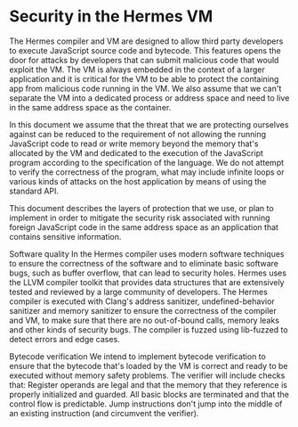 # Security in the Hermes VM

The Hermes compiler and VM are designed to allow third party developers to
execute JavaScript source code and bytecode. This features opens the door for
attacks by developers that can submit malicious code that would exploit the VM.
The VM is always embedded in the context of a larger application and it is
critical for the VM to be able to protect the containing app from malicious code
running in the VM. We also assume that we can't separate the VM into a dedicated
process or address space and need to live in the same address space as the
container. 

In this document we assume that the threat that we are protecting ourselves
against can be reduced to the requirement of not allowing the running JavaScript
code to read or write memory beyond the memory that's allocated by the VM and
dedicated to the execution of the JavaScript program according to the
specification of the language. We do not attempt to verify the correctness of
the program, what may include infinite loops or various kinds of attacks on the
host application by means of using the standard API. 

This document describes the layers of protection that we use, or plan to
implement in order to mitigate the security risk associated with running foreign
JavaScript code in the same address space as an application that contains
sensitive information. 

Software quality In the Hermes compiler uses modern software techniques to
ensure the correctness of the software and to eliminate basic software bugs,
such as buffer overflow, that can lead to security holes. Hermes uses the LLVM
compiler toolkit that provides data structures that are extensively tested and
reviewed by a large community of developers. The Hermes compiler is executed
with Clang's address sanitizer, undefined-behavior sanitizer and memory
sanitizer to ensure the correctness of the compiler and VM, to make sure that
there are no out-of-bound calls, memory leaks and other kinds of security bugs.
The compiler is fuzzed using lib-fuzzed to detect errors and edge cases.

Bytecode verification We intend to implement bytecode verification to ensure
that the bytecode that's loaded by the VM is correct and ready to be executed
without memory safety problems. The verifier will include checks that: Register
operands are legal and that the memory that they reference is properly
initialized and guarded.  All basic blocks are terminated and that the control
flow is predictable.  Jump instructions don't jump into the middle of an
existing instruction (and circumvent the verifier).

